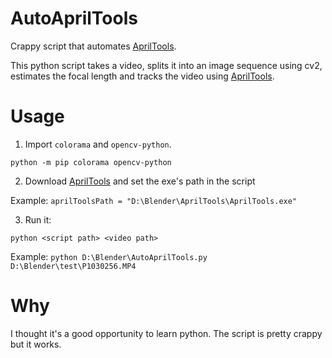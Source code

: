 # AutoAprilTools
Crappy script that automates [AprilTools](https://github.com/thegoodhen/AprilTools).

This python script takes a video, splits it into an image sequence using cv2, estimates the focal length and tracks the video using [AprilTools](https://github.com/thegoodhen/AprilTools).

# Usage
1. Import `colorama` and `opencv-python`.

 `python -m pip colorama opencv-python`
 
 2. Download [AprilTools](https://github.com/thegoodhen/AprilTools) and set the exe's path in the script
 
 Example: `aprilToolsPath = "D:\Blender\AprilTools\AprilTools.exe"`

3. Run it:

`python <script path> <video path>`
 
Example: `python D:\Blender\AutoAprilTools.py D:\Blender\test\P1030256.MP4`
# Why
I thought it's a good opportunity to learn python. The script is pretty crappy but it works.
